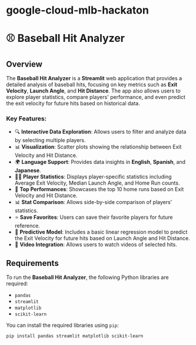 # google-cloud-mlb-hackaton
# ⚾ Baseball Hit Analyzer

## Overview

The **Baseball Hit Analyzer** is a **Streamlit** web application that provides a detailed analysis of baseball hits, focusing on key metrics such as **Exit Velocity**, **Launch Angle**, and **Hit Distance**. The app also allows users to explore player statistics, compare players' performance, and even predict the exit velocity for future hits based on historical data.

### Key Features:
- 🔍 **Interactive Data Exploration**: Allows users to filter and analyze data by selecting multiple players.
- 📊 **Visualization**: Scatter plots showing the relationship between Exit Velocity and Hit Distance.
- 🌍 **Language Support**: Provides data insights in **English**, **Spanish**, and **Japanese**.
- 🧑‍💼 **Player Statistics**: Displays player-specific statistics including Average Exit Velocity, Median Launch Angle, and Home Run counts.
- 🏅 **Top Performances**: Showcases the top 10 home runs based on Exit Velocity and Hit Distance.
- 📊 **Stat Comparison**: Allows side-by-side comparison of players' statistics.
- ⭐ **Save Favorites**: Users can save their favorite players for future reference.
- 🔮 **Predictive Model**: Includes a basic linear regression model to predict the Exit Velocity for future hits based on Launch Angle and Hit Distance.
- 🎥 **Video Integration**: Allows users to watch videos of selected hits.

## Requirements

To run the **Baseball Hit Analyzer**, the following Python libraries are required:

- `pandas`
- `streamlit`
- `matplotlib`
- `scikit-learn`

You can install the required libraries using `pip`:

```bash
pip install pandas streamlit matplotlib scikit-learn
